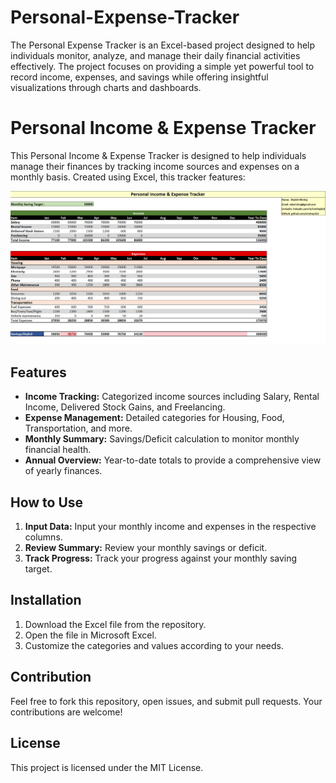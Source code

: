 # Personal-Expense-Tracker
The Personal Expense Tracker is an Excel-based project designed to help individuals monitor, analyze, and manage their daily financial activities effectively. The project focuses on providing a simple yet powerful tool to record income, expenses, and savings while offering insightful visualizations through charts and dashboards.
# Personal Income & Expense Tracker

This Personal Income & Expense Tracker is designed to help individuals manage their finances by tracking income sources and expenses on a monthly basis. Created using Excel, this tracker features:

![Preview](https://github.com/minhaj-313/Personal-Expense-Tracker-Using-Excel-Assignment-1-/blob/main/Personal%20Income%20&%20Expense%20Tracker%20By%20Shaikh%20Minhaj.png?raw=true)

## Features
- **Income Tracking:** Categorized income sources including Salary, Rental Income, Delivered Stock Gains, and Freelancing.
- **Expense Management:** Detailed categories for Housing, Food, Transportation, and more.
- **Monthly Summary:** Savings/Deficit calculation to monitor monthly financial health.
- **Annual Overview:** Year-to-date totals to provide a comprehensive view of yearly finances.

## How to Use
1. **Input Data:** Input your monthly income and expenses in the respective columns.
2. **Review Summary:** Review your monthly savings or deficit.
3. **Track Progress:** Track your progress against your monthly saving target.

## Installation
1. Download the Excel file from the repository.
2. Open the file in Microsoft Excel.
3. Customize the categories and values according to your needs.

## Contribution
Feel free to fork this repository, open issues, and submit pull requests. Your contributions are welcome!

## License
This project is licensed under the MIT License.
